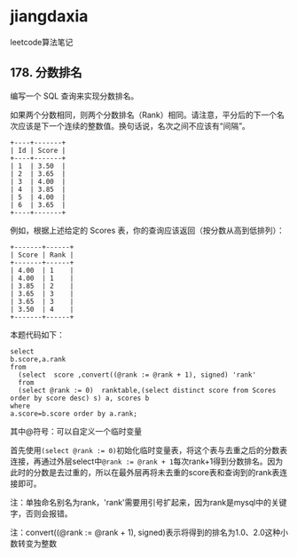 # jiangdaxia
leetcode算法笔记
## 178. 分数排名
编写一个 SQL 查询来实现分数排名。

如果两个分数相同，则两个分数排名（Rank）相同。请注意，平分后的下一个名次应该是下一个连续的整数值。换句话说，名次之间不应该有“间隔”。
```
+----+-------+
| Id | Score |
+----+-------+
| 1  | 3.50  |
| 2  | 3.65  |
| 3  | 4.00  |
| 4  | 3.85  |
| 5  | 4.00  |
| 6  | 3.65  |
+----+-------+
```

例如，根据上述给定的 Scores 表，你的查询应该返回（按分数从高到低排列）：
```
+-------+------+
| Score | Rank |
+-------+------+
| 4.00  | 1    |
| 4.00  | 1    |
| 3.85  | 2    |
| 3.65  | 3    |
| 3.65  | 3    |
| 3.50  | 4    |
+-------+------+
```

本题代码如下：
```
select 
b.score,a.rank 
from 
  (select  score ,convert((@rank := @rank + 1), signed) 'rank' 
  from 
  (select @rank := 0)  ranktable,(select distinct score from Scores order by score desc) s) a, scores b 
where 
a.score=b.score order by a.rank;
```
其中@符号：可以自定义一个临时变量

首先使用`(select @rank := 0)`初始化临时变量表，将这个表与去重之后的分数表连接，再通过外层select中`@rank := @rank + 1`每次rank+1得到分数排名。因为此时的分数是去过重的，所以在最外层再将未去重的score表和查询到的rank表连接即可。

注：单独命名别名为rank，'rank'需要用引号扩起来，因为rank是mysql中的关键字，否则会报错。

注：convert((@rank := @rank + 1), signed)表示将得到的排名为1.0、2.0这种小数转变为整数
